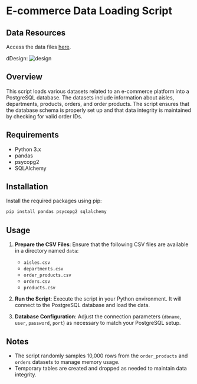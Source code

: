 # E-commerce Data Loading Script

## Data Resources

Access the data files [here](https://drive.google.com/drive/u/0/search?q=data).

dDesign: ![design](design)



## Overview
This script loads various datasets related to an e-commerce platform into a PostgreSQL database. The datasets include information about aisles, departments, products, orders, and order products. The script ensures that the database schema is properly set up and that data integrity is maintained by checking for valid order IDs.

## Requirements
- Python 3.x
- pandas
- psycopg2
- SQLAlchemy

## Installation
Install the required packages using pip:

```bash
pip install pandas psycopg2 sqlalchemy
```

## Usage

1. **Prepare the CSV Files**: Ensure that the following CSV files are available in a directory named `data`:

   - `aisles.csv`
   - `departments.csv`
   - `order_products.csv`
   - `orders.csv`
   - `products.csv`

2. **Run the Script**: Execute the script in your Python environment. It will connect to the PostgreSQL database and load the data.

3. **Database Configuration**: Adjust the connection parameters (`dbname`, `user`, `password`, `port`) as necessary to match your PostgreSQL setup.

## Notes

- The script randomly samples 10,000 rows from the `order_products` and `orders` datasets to manage memory usage.
- Temporary tables are created and dropped as needed to maintain data integrity.
